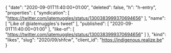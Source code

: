 {
  "date": "2020-09-01T11:40:00+01:00",
  "deleted": false,
  "h": "h-entry",
  "properties": {
    "syndication": [
      "https://twitter.com/iatemuggles/status/1300383999370694656"
    ],
    "name": [
      "Like of @iatemuggles's tweet"
    ],
    "published": [
      "2020-09-01T11:40:00+01:00"
    ],
    "like-of": [
      "https://twitter.com/iatemuggles/status/1300383999370694656"
    ]
  },
  "kind": "likes",
  "slug": "2020/09/shfcw",
  "client_id": "https://indigenous.realize.be"
}
